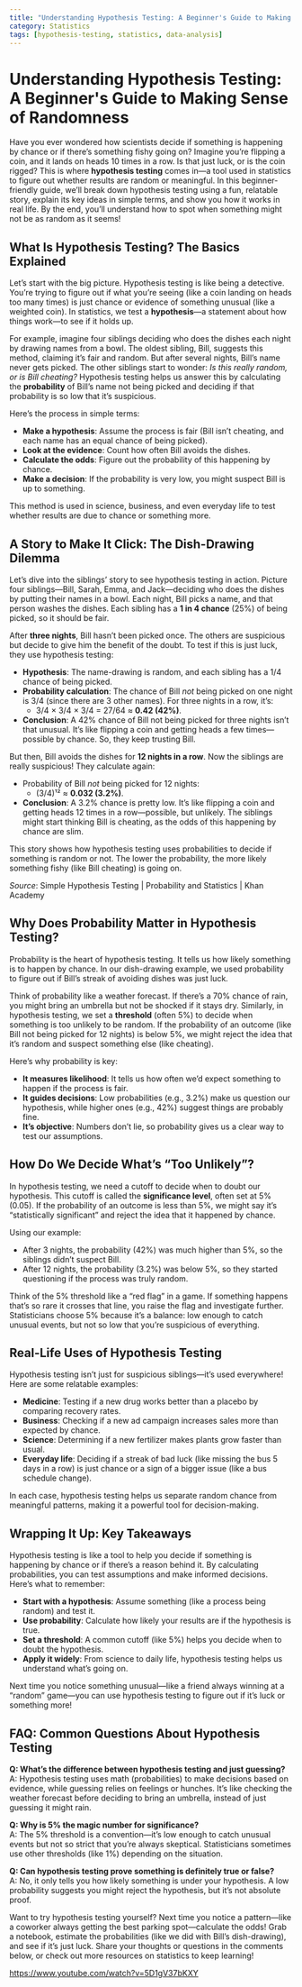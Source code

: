 ```yaml
---
title: "Understanding Hypothesis Testing: A Beginner's Guide to Making Sense of Randomness"
category: Statistics
tags: [hypothesis-testing, statistics, data-analysis]
---
```


# Understanding Hypothesis Testing: A Beginner's Guide to Making Sense of Randomness

Have you ever wondered how scientists decide if something is happening by chance or if there’s something fishy going on? Imagine you’re flipping a coin, and it lands on heads 10 times in a row. Is that just luck, or is the coin rigged? This is where **hypothesis testing** comes in—a tool used in statistics to figure out whether results are random or meaningful. In this beginner-friendly guide, we’ll break down hypothesis testing using a fun, relatable story, explain its key ideas in simple terms, and show you how it works in real life. By the end, you’ll understand how to spot when something might not be as random as it seems!

## What Is Hypothesis Testing? The Basics Explained

Let’s start with the big picture. Hypothesis testing is like being a detective. You’re trying to figure out if what you’re seeing (like a coin landing on heads too many times) is just chance or evidence of something unusual (like a weighted coin). In statistics, we test a **hypothesis**—a statement about how things work—to see if it holds up.

For example, imagine four siblings deciding who does the dishes each night by drawing names from a bowl. The oldest sibling, Bill, suggests this method, claiming it’s fair and random. But after several nights, Bill’s name never gets picked. The other siblings start to wonder: *Is this really random, or is Bill cheating?* Hypothesis testing helps us answer this by calculating the **probability** of Bill’s name not being picked and deciding if that probability is so low that it’s suspicious.

Here’s the process in simple terms:

- **Make a hypothesis**: Assume the process is fair (Bill isn’t cheating, and each name has an equal chance of being picked).
- **Look at the evidence**: Count how often Bill avoids the dishes.
- **Calculate the odds**: Figure out the probability of this happening by chance.
- **Make a decision**: If the probability is very low, you might suspect Bill is up to something.

This method is used in science, business, and even everyday life to test whether results are due to chance or something more.

## A Story to Make It Click: The Dish-Drawing Dilemma

Let’s dive into the siblings’ story to see hypothesis testing in action. Picture four siblings—Bill, Sarah, Emma, and Jack—deciding who does the dishes by putting their names in a bowl. Each night, Bill picks a name, and that person washes the dishes. Each sibling has a **1 in 4 chance** (25%) of being picked, so it should be fair.

After **three nights**, Bill hasn’t been picked once. The others are suspicious but decide to give him the benefit of the doubt. To test if this is just luck, they use hypothesis testing:

- **Hypothesis**: The name-drawing is random, and each sibling has a 1/4 chance of being picked.
- **Probability calculation**: The chance of Bill *not* being picked on one night is 3/4 (since there are 3 other names). For three nights in a row, it’s:
  - 3/4 × 3/4 × 3/4 = 27/64 ≈ **0.42 (42%)**.
- **Conclusion**: A 42% chance of Bill not being picked for three nights isn’t that unusual. It’s like flipping a coin and getting heads a few times—possible by chance. So, they keep trusting Bill.

But then, Bill avoids the dishes for **12 nights in a row**. Now the siblings are really suspicious! They calculate again:

- Probability of Bill *not* being picked for 12 nights:
  - (3/4)¹² ≈ **0.032 (3.2%)**.
- **Conclusion**: A 3.2% chance is pretty low. It’s like flipping a coin and getting heads 12 times in a row—possible, but unlikely. The siblings might start thinking Bill is cheating, as the odds of this happening by chance are slim.

This story shows how hypothesis testing uses probabilities to decide if something is random or not. The lower the probability, the more likely something fishy (like Bill cheating) is going on.

*Source*: Simple Hypothesis Testing | Probability and Statistics | Khan Academy

## Why Does Probability Matter in Hypothesis Testing?

Probability is the heart of hypothesis testing. It tells us how likely something is to happen by chance. In our dish-drawing example, we used probability to figure out if Bill’s streak of avoiding dishes was just luck.

Think of probability like a weather forecast. If there’s a 70% chance of rain, you might bring an umbrella but not be shocked if it stays dry. Similarly, in hypothesis testing, we set a **threshold** (often 5%) to decide when something is too unlikely to be random. If the probability of an outcome (like Bill not being picked for 12 nights) is below 5%, we might reject the idea that it’s random and suspect something else (like cheating).

Here’s why probability is key:

- **It measures likelihood**: It tells us how often we’d expect something to happen if the process is fair.
- **It guides decisions**: Low probabilities (e.g., 3.2%) make us question our hypothesis, while higher ones (e.g., 42%) suggest things are probably fine.
- **It’s objective**: Numbers don’t lie, so probability gives us a clear way to test our assumptions.

## How Do We Decide What’s “Too Unlikely”?

In hypothesis testing, we need a cutoff to decide when to doubt our hypothesis. This cutoff is called the **significance level**, often set at 5% (0.05). If the probability of an outcome is less than 5%, we might say it’s “statistically significant” and reject the idea that it happened by chance.

Using our example:

- After 3 nights, the probability (42%) was much higher than 5%, so the siblings didn’t suspect Bill.
- After 12 nights, the probability (3.2%) was below 5%, so they started questioning if the process was truly random.

Think of the 5% threshold like a “red flag” in a game. If something happens that’s so rare it crosses that line, you raise the flag and investigate further. Statisticians choose 5% because it’s a balance: low enough to catch unusual events, but not so low that you’re suspicious of everything.

## Real-Life Uses of Hypothesis Testing

Hypothesis testing isn’t just for suspicious siblings—it’s used everywhere! Here are some relatable examples:

- **Medicine**: Testing if a new drug works better than a placebo by comparing recovery rates.
- **Business**: Checking if a new ad campaign increases sales more than expected by chance.
- **Science**: Determining if a new fertilizer makes plants grow faster than usual.
- **Everyday life**: Deciding if a streak of bad luck (like missing the bus 5 days in a row) is just chance or a sign of a bigger issue (like a bus schedule change).

In each case, hypothesis testing helps us separate random chance from meaningful patterns, making it a powerful tool for decision-making.

## Wrapping It Up: Key Takeaways

Hypothesis testing is like a tool to help you decide if something is happening by chance or if there’s a reason behind it. By calculating probabilities, you can test assumptions and make informed decisions. Here’s what to remember:

- **Start with a hypothesis**: Assume something (like a process being random) and test it.
- **Use probability**: Calculate how likely your results are if the hypothesis is true.
- **Set a threshold**: A common cutoff (like 5%) helps you decide when to doubt the hypothesis.
- **Apply it widely**: From science to daily life, hypothesis testing helps us understand what’s going on.

Next time you notice something unusual—like a friend always winning at a “random” game—you can use hypothesis testing to figure out if it’s luck or something more!

## FAQ: Common Questions About Hypothesis Testing

**Q: What’s the difference between hypothesis testing and just guessing?**\
A: Hypothesis testing uses math (probabilities) to make decisions based on evidence, while guessing relies on feelings or hunches. It’s like checking the weather forecast before deciding to bring an umbrella, instead of just guessing it might rain.

**Q: Why is 5% the magic number for significance?**\
A: The 5% threshold is a convention—it’s low enough to catch unusual events but not so strict that you’re always skeptical. Statisticians sometimes use other thresholds (like 1%) depending on the situation.

**Q: Can hypothesis testing prove something is definitely true or false?**\
A: No, it only tells you how likely something is under your hypothesis. A low probability suggests you might reject the hypothesis, but it’s not absolute proof.

Want to try hypothesis testing yourself? Next time you notice a pattern—like a coworker always getting the best parking spot—calculate the odds! Grab a notebook, estimate the probabilities (like we did with Bill’s dish-drawing), and see if it’s just luck. Share your thoughts or questions in the comments below, or check out more resources on statistics to keep learning!

https://www.youtube.com/watch?v=5D1gV37bKXY